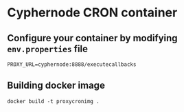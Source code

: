 # Cyphernode CRON container

## Configure your container by modifying `env.properties` file

```properties
PROXY_URL=cyphernode:8888/executecallbacks
```

## Building docker image

```shell
docker build -t proxycronimg .
```
